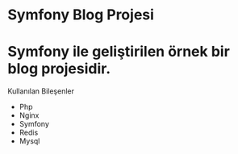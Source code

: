 # Symfony Blog Projesi

# Symfony ile geliştirilen örnek bir blog projesidir.
Kullanılan Bileşenler

 - Php
 - Nginx
 - Symfony
 - Redis
 - Mysql
